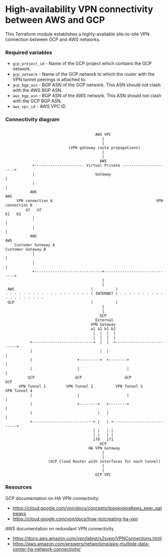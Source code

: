 # High-availability VPN connectivity between AWS and GCP

This Terraform module establishes a highly-available site-to-site VPN connection between GCP and AWS networks.


### Required variables

- `gcp_project_id` - Name of the GCP project which contains the GCP network.
- `gcp_network` - Name of the GCP network to which the router with the VPN tunnel peerings is attached to.
- `gcp_bgp_asn` - BGP ASN of the GCP network. This ASN should not clash with the AWS BGP ASN.
- `aws_bgp_asn` - BGP ASN of the AWS network. This ASN should not clash with the GCP BGP ASN.
- `aws_vpc_id` - AWS VPC ID

### Connectivity diagram

```

                                        AWS VPC
                                           |
                                           |
                            (VPN gateway route propagations)
                                           |
                                           |
                                          AWS
            +---------------------- Virtual Private ----------------------+
            |                           Gateway                           |
            |                                                             |
           AWS                                                           AWS
     VPN connection A                                              VPN connection B
         a1   a2                                                       b1   b2
            |                                                             |
            |                                                             |
           AWS                                                           AWS
    Customer Gateway A                                            Customer Gateway B
            |                                                             |
            |                                                             |
            +------------------------------+------------------------------+
                                           |
                                           |
 AWS                                  (          )
- - - - - - - - - - - - - - - - - - - ( INTERNET ) - - - - - - - - - - - - - - - - - - -
 GCP                                  (          )
                                           |
                                           |
                                          GCP
                                        External
                                      VPN Gateway
                                      a1 a2 b1 b2
                                       |  |  |  |
                                       |  |  |  |
           +---------------------------+  |  |  +--------------------------+
           |                              |  |                             |
           |                    +---------+  +--------+                    |
           |                    |                     |                    |
          GCP                  GCP                   GCP                  GCP
      VPN Tunnel 1         VPN Tunnel 2          VPN Tunnel 3         VPN Tunnel 4
           |                    |                     |                    |
           |                    +--------+   +--------+                    |
           |                             |   |                             |
           +---------------------------+ |   | +---------------------------+
                                       | |   | |
                                       | |   | |
                                       if0   if1
                                          GCP
                                     HA VPN Gateway
                                           |
                                           |
                   (GCP Cloud Router with interfaces for each tunnel)
                                           |
                                           |
                                        GCP VPC

```


### Resources

GCP documentation on HA VPN connectivity:
- https://cloud.google.com/vpn/docs/concepts/topologies#aws_peer_gateways
- https://cloud.google.com/vpn/docs/how-to/creating-ha-vpn

AWS documentation on redundant VPN connectivity
- https://docs.aws.amazon.com/vpn/latest/s2svpn/VPNConnections.html
- https://aws.amazon.com/answers/networking/aws-multiple-data-center-ha-network-connectivity/
